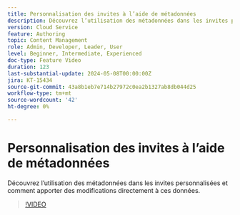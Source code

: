 ```yaml
---
title: Personnalisation des invites à l’aide de métadonnées
description: Découvrez l’utilisation des métadonnées dans les invites personnalisées et comment apporter des modifications directement à ces données.
version: Cloud Service
feature: Authoring
topic: Content Management
role: Admin, Developer, Leader, User
level: Beginner, Intermediate, Experienced
doc-type: Feature Video
duration: 123
last-substantial-update: 2024-05-08T00:00:00Z
jira: KT-15434
source-git-commit: 43a8b1eb7e714b27972c0ea2b1327ab8db044d25
workflow-type: tm+mt
source-wordcount: '42'
ht-degree: 0%

---
```



# Personnalisation des invites à l’aide de métadonnées

Découvrez l’utilisation des métadonnées dans les invites personnalisées et comment apporter des modifications directement à ces données.

>[!VIDEO](https://video.tv.adobe.com/v/3428796/?learn=on)
